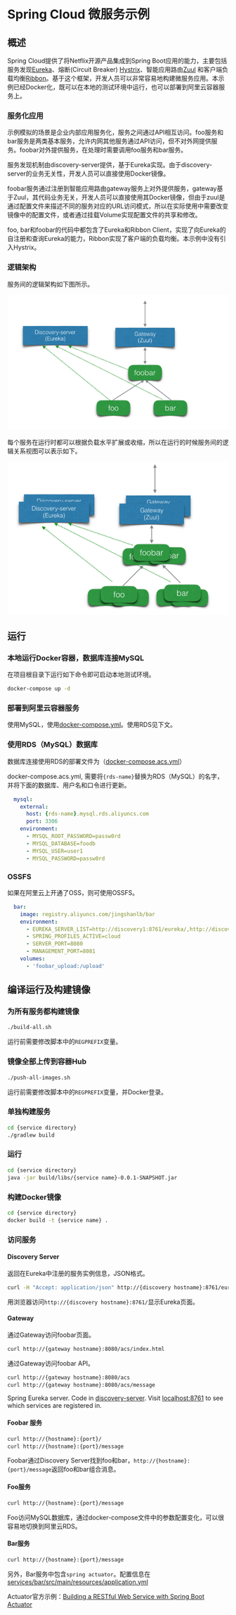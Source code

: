 # Spring Cloud 微服务示例

## 概述

Spring Cloud提供了将Netflix开源产品集成到Spring Boot应用的能力，主要包括服务发现[Eureka](https://github.com/spring-cloud-samples/eureka)、熔断(Circuit Breaker) [Hystrix](http://cloud.spring.io/spring-cloud-netflix/spring-cloud-netflix.html)、智能应用路由[Zuul](https://github.com/spring-cloud-samples/zuul-server) 和客户端负载均衡[Ribbon](http://cloud.spring.io/spring-cloud-netflix/spring-cloud-netflix.html)。基于这个框架，开发人员可以非常容易地构建微服务应用。本示例已经Docker化，既可以在本地的测试环境中运行，也可以部署到阿里云容器服务上。

### 服务化应用
示例模拟的场景是企业内部应用服务化，服务之间通过API相互访问。foo服务和bar服务是两类基本服务，允许内网其他服务通过API访问，但不对外网提供服务。foobar对外提供服务，在处理时需要调用foo服务和bar服务。

服务发现机制由discovery-server提供，基于Eureka实现。由于discovery-server的业务无关性，开发人员可以直接使用Docker镜像。

foobar服务通过注册到智能应用路由gateway服务上对外提供服务，gateway基于Zuul，其代码业务无关，开发人员可以直接使用其Docker镜像，但由于zuul是通过配置文件来描述不同的服务对应的URL访问模式，所以在实际使用中需要改变镜像中的配置文件，或者通过挂载Volume实现配置文件的共享和修改。

foo, bar和foobar的代码中都包含了Eureka和Ribbon Client，实现了向Eureka的自注册和查询Eureka的能力，Ribbon实现了客户端的负载均衡。本示例中没有引入Hystrix。

### 逻辑架构

服务间的逻辑架构如下图所示。

![](diagrams/arch01.png)

每个服务在运行时都可以根据负载水平扩展或收缩，所以在运行的时候服务间的逻辑关系视图可以表示如下。

![](diagrams/arch02.png)


## 运行

### 本地运行Docker容器，数据库连接MySQL

在项目根目录下运行如下命令即可启动本地测试环境。

```sh
docker-compose up -d
```

### 部署到阿里云容器服务

使用MySQL，使用[docker-compose.yml](docker-compose.yml)。使用RDS见下文。


### 使用RDS（MySQL）数据库

数据库连接使用RDS的部署文件为（[docker-compose.acs.yml](docker-compose.acs.yml)）

docker-compose.acs.yml, 需要将```{rds-name}```替换为RDS（MySQL）的名字，并将下面的数据库、用户名和口令进行更新。

```yaml
  mysql:
    external:
      host: {rds-name}.mysql.rds.aliyuncs.com
      port: 3306
    environment:
      - MYSQL_ROOT_PASSWORD=passw0rd
      - MYSQL_DATABASE=foodb
      - MYSQL_USER=user1
      - MYSQL_PASSWORD=passw0rd
```

### OSSFS

如果在阿里云上开通了OSS，则可使用OSSFS。

```yaml
  bar:
    image: registry.aliyuncs.com/jingshanlb/bar
    environment:
      - EUREKA_SERVER_LIST=http://discovery1:8761/eureka/,http://discovery2:8761/eureka/
      - SPRING_PROFILES_ACTIVE=cloud
      - SERVER_PORT=8080
      - MANAGEMENT_PORT=8081
    volumes:
      - 'foobar_upload:/upload'
```

## 编译运行及构建镜像

### 为所有服务都构建镜像
```bash
./build-all.sh
```
运行前需要修改脚本中的```REGPREFIX```变量。

### 镜像全部上传到容器Hub
```bash
./push-all-images.sh
```
运行前需要修改脚本中的```REGPREFIX```变量，并Docker登录。

### 单独构建服务
```bash
cd {service directory}
./gradlew build
```

### 运行
```bash
cd {service directory}
java -jar build/libs/{service name}-0.0.1-SNAPSHOT.jar
```

### 构建Docker镜像
```bash
cd {service directory}
docker build -t {service name} .
```

### 访问服务

#### Discovery Server

返回在Eureka中注册的服务实例信息，JSON格式。

```bash
curl -H "Accept: application/json" http://{discovery hostname}:8761/eureka/apps
```

用浏览器访问```http://{discovery hostname}:8761/```显示Eureka页面。

#### Gateway

通过Gateway访问foobar页面。

```bash
curl http://{gateway hostname}:8080/acs/index.html
```

通过Gateway访问foobar API。

```bash
curl http://{gateway hostname}:8080/acs
curl http://{gateway hostname}:8080/acs/message
```

Spring Eureka server. Code in [discovery-server](discovery-server). Visit
[localhost:8761](http://localhost:8761/) to see which services are registered
in.

#### Foobar 服务

```bash
curl http://{hostname}:{port}/
curl http://{hostname}:{port}/message
```

Foobar通过Discovery Server找到foo和bar，```http://{hostname}:{port}/message```返回foo和bar组合消息。


#### Foo服务

```bash
curl http://{hostname}:{port}/message
```

Foo访问MySQL数据库，通过docker-compose文件中的参数配置变化，可以很容易地切换到阿里云RDS。

#### Bar服务

```bash
curl http://{hostname}:{port}/message
```
另外，Bar服务中包含```spring actuator```。配置信息在[services/bar/src/main/resources/application.yml](services/bar/src/main/resources/application.yml)

Actuator官方示例：[Building a RESTful Web Service with Spring Boot Actuator](https://spring.io/guides/gs/actuator-service/)
